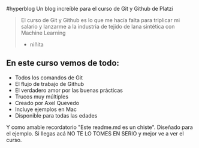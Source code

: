 #hyperblog
Un blog increíble para el curso de Git y Github de Platzi
> El curso de Git y Github es lo que me hacía falta para triplicar mi salario y lanzarme a la industria de tejido de lana sintética con Machine Learning 
> - niñita


## En este curso vemos de todo:
* Todos los comandos de Git
* El flujo de trabajo de Github
* El verdadero amor por las buenas prácticas
* Trucos muy múltiples
* Creado por Axel Quevedo
* Incluye ejemplos en Mac
* Disponible para todas las edades

Y como amable recordatorio "Este readme.md es un chiste". Diseñado para el ejemplo. Si llegas acá NO TE LO TOMES EN SERIO y mejor ve a ver el curso.
